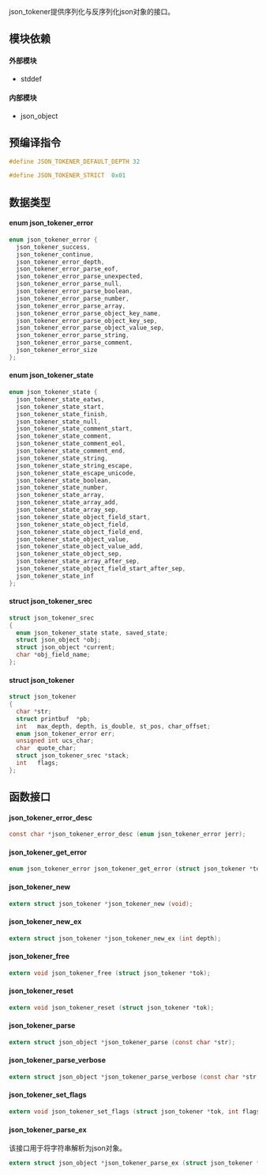 json_tokener提供序列化与反序列化json对象的接口。


## 模块依赖

#### 外部模块

* stddef

#### 内部模块

* json_object

## 预编译指令

```c
#define JSON_TOKENER_DEFAULT_DEPTH 32

#define JSON_TOKENER_STRICT  0x01
```

## 数据类型

#### enum json_tokener_error

```c
enum json_tokener_error {
  json_tokener_success,
  json_tokener_continue,
  json_tokener_error_depth,
  json_tokener_error_parse_eof,
  json_tokener_error_parse_unexpected,
  json_tokener_error_parse_null,
  json_tokener_error_parse_boolean,
  json_tokener_error_parse_number,
  json_tokener_error_parse_array,
  json_tokener_error_parse_object_key_name,
  json_tokener_error_parse_object_key_sep,
  json_tokener_error_parse_object_value_sep,
  json_tokener_error_parse_string,
  json_tokener_error_parse_comment,
  json_tokener_error_size
};
```

#### enum json_tokener_state

```c
enum json_tokener_state {
  json_tokener_state_eatws,
  json_tokener_state_start,
  json_tokener_state_finish,
  json_tokener_state_null,
  json_tokener_state_comment_start,
  json_tokener_state_comment,
  json_tokener_state_comment_eol,
  json_tokener_state_comment_end,
  json_tokener_state_string,
  json_tokener_state_string_escape,
  json_tokener_state_escape_unicode,
  json_tokener_state_boolean,
  json_tokener_state_number,
  json_tokener_state_array,
  json_tokener_state_array_add,
  json_tokener_state_array_sep,
  json_tokener_state_object_field_start,
  json_tokener_state_object_field,
  json_tokener_state_object_field_end,
  json_tokener_state_object_value,
  json_tokener_state_object_value_add,
  json_tokener_state_object_sep,
  json_tokener_state_array_after_sep,
  json_tokener_state_object_field_start_after_sep,
  json_tokener_state_inf
};
```

#### struct json_tokener_srec

```c
struct json_tokener_srec
{
  enum json_tokener_state state, saved_state;
  struct json_object *obj;
  struct json_object *current;
  char *obj_field_name;
};
```

#### struct json_tokener

```c
struct json_tokener
{
  char *str;
  struct printbuf  *pb;
  int   max_depth, depth, is_double, st_pos, char_offset;
  enum json_tokener_error err;
  unsigned int ucs_char;
  char  quote_char;
  struct json_tokener_srec *stack;
  int   flags;
};
```

##


## 函数接口

#### json_tokener_error_desc

```c
const char *json_tokener_error_desc (enum json_tokener_error jerr);
```

#### json_tokener_get_error

```c
enum json_tokener_error json_tokener_get_error (struct json_tokener *tok);
```


#### json_tokener_new

```c
extern struct json_tokener *json_tokener_new (void);
```

#### json_tokener_new_ex

```c
extern struct json_tokener *json_tokener_new_ex (int depth);
```

#### json_tokener_free

```c
extern void json_tokener_free (struct json_tokener *tok);
```

#### json_tokener_reset

```c
extern void json_tokener_reset (struct json_tokener *tok);
```

#### json_tokener_parse

```c
extern struct json_object *json_tokener_parse (const char *str);
```

#### json_tokener_parse_verbose

```c
extern struct json_object *json_tokener_parse_verbose (const char *str, enum json_tokener_error *error);
```

#### json_tokener_set_flags

```c
extern void json_tokener_set_flags (struct json_tokener *tok, int flags);
```

#### json_tokener_parse_ex

该接口用于将字符串解析为json对象。

```c
extern struct json_object *json_tokener_parse_ex (struct json_tokener *tok, const char *str, int len);
```